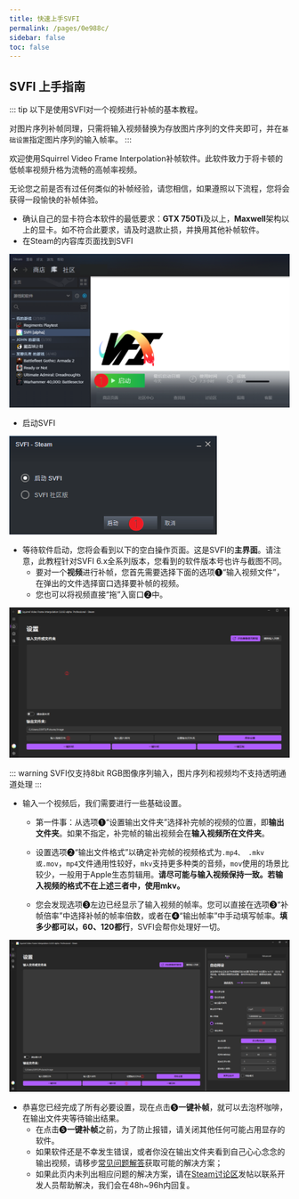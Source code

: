 ```yaml
---
title: 快速上手SVFI
permalink: /pages/0e988c/
sidebar: false
toc: false
---
```


## SVFI 上手指南

::: tip
以下是使用SVFI对一个视频进行补帧的基本教程。

对图片序列补帧同理，只需将输入视频替换为存放图片序列的文件夹即可，并在`基础设置`指定图片序列的输入帧率。
:::

欢迎使用Squirrel Video Frame Interpolation补帧软件。此软件致力于将卡顿的低帧率视频升格为流畅的高帧率视频。


无论您之前是否有过任何类似的补帧经验，请您相信，如果遵照以下流程，您将会获得一段愉快的补帧体验。

- 确认自己的显卡符合本软件的最低要求：**GTX 750Ti**及以上，**Maxwell**架构以上的显卡。如不符合此要求，请及时退款止损，并换用其他补帧软件。
- 在Steam的内容库页面找到SVFI

![](/Statics/QuickGuide/clip_image002.png)

- 启动SVFI

![](/Statics/QuickGuide/clip_image003.png)

- 等待软件启动，您将会看到以下的空白操作页面。这是SVFI的**主界面**。请注意，此教程针对SVFI 6.x全系列版本，您看到的软件版本号也许与截图不同。
  - 要对一个**视频**进行补帧，您首先需要选择下面的选项❶“输入视频文件”，在弹出的文件选择窗口选择要补帧的视频。
  - 您也可以将视频直接“拖”入窗口❷中。

![](/Statics/QuickGuide/clip_image008.png)

::: warning
SVFI仅支持8bit RGB图像序列输入，图片序列和视频均不支持透明通道处理
:::

- 输入一个视频后，我们需要进行一些基础设置。

  - 第一件事：从选项❶“设置输出文件夹”选择补完帧的视频的位置，即**输出文件夹**。如果不指定，补完帧的输出视频会在**输入视频所在文件夹**。

  - 设置选项❷“输出文件格式”以确定补完帧的视频格式为`.mp4、 .mkv或.mov`，`mp4`文件通用性较好，`mkv`支持更多种类的音频，`mov`使用的场景比较少，一般用于Apple生态剪辑用。**请尽可能与输入视频保持一致。若输入视频的格式不在上述三者中，使用mkv。**

  - 您会发现选项❸左边已经显示了输入视频的帧率。您可以直接在选项❸“补帧倍率”中选择补帧的帧率倍数，或者在❹“输出帧率”中手动填写帧率。**填多少都可以，60、120都行**，SVFI会帮你处理好一切。

![](/Statics/QuickGuide/clip_image009.png)

- 恭喜您已经完成了所有必要设置，现在点击❺**一键补帧**，就可以去泡杯咖啡，在输出文件夹等待输出结果。
  - 在点击❺**一键补帧**之前，为了防止报错，请关闭其他任何可能占用显存的软件。
  - 如果软件还是不幸发生错误，或者你没在输出文件夹看到自己心心念念的输出视频，请移步[常见问题解答](/pages/9cc27d)获取可能的解决方案；
  - 如果此页内未列出相应问题的解决方案，请在[Steam讨论区](www.steamcommunity.com/app/1692080)发帖以联系开发人员帮助解决，我们会在48h~96h内回复。

